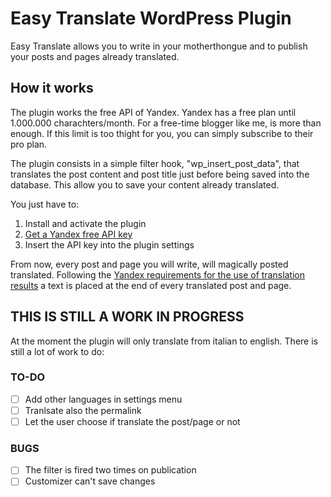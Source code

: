 # Easy Translate WordPress Plugin
Easy Translate allows you to write in your motherthongue and to publish your posts and pages already translated.

## How it works
The plugin works the free API of Yandex. Yandex has a free plan until 1.000.000 charachters/month.
For a free-time blogger like me, is more than enough. If this limit is too thight for you, you can simply subscribe to their pro plan.

The plugin consists in a simple filter hook, "wp_insert_post_data", that translates the post content and post title just before being saved into the database. This allow you to save your content already translated.

You just have to:
1. Install and activate the plugin
2. [Get a Yandex free API key](https://translate.yandex.com/developers/keys)
3. Insert the API key into the plugin settings

From now, every post and page you will write, will magically posted translated.
Following the [Yandex requirements for the use of translation results](https://tech.yandex.com/translate/doc/dg/concepts/design-requirements-docpage/) a text is placed at the end of every translated post and page.

## THIS IS STILL A WORK IN PROGRESS
At the moment the plugin will only translate from italian to english. There is still a lot of work to do:

### TO-DO
- [ ] Add other languages in settings menu
- [ ] Tranlsate also the permalink
- [ ] Let the user choose if translate the post/page or not

### BUGS
- [ ] The filter is fired two times on publication
- [ ] Customizer can't save changes
